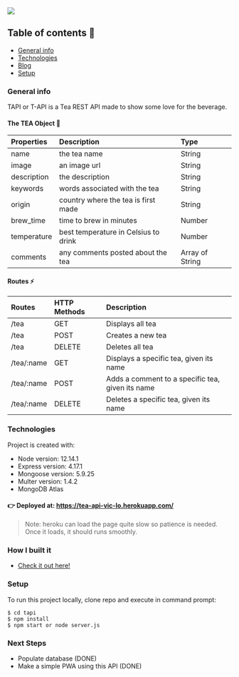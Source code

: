 <img src="https://github.com/victoria-lo/TAPI/blob/master/uploads/tea.gif?raw=true">

## Table of contents 👀
* [General info](#general-info)
* [Technologies](#technologies)
* [Blog](#blog)
* [Setup](#setup)


### General info
TAPI or T-API is a Tea REST API made to show some love for the beverage. 

#### The TEA Object 🍵
| Properties | Description | Type  |
|:----------- |:---------------|:--------|
|name| the tea name | String| 
|image| an image url | String |
|description| the description | String | 
|keywords|words associated with the tea  |String | 
|origin|country where the tea is first made | String| 
|brew_time|time to brew in minutes | Number | 
|temperature|best temperature in Celsius to drink | Number | 
|comments|any comments posted about the tea |Array of String | 

#### Routes ⚡
| Routes | HTTP Methods| Description
|:------- |:---------------|:--------------
| /tea      | GET                  | Displays all tea
| /tea      | POST               | Creates a new tea
| /tea      | DELETE            | Deletes all tea
|/tea/:name| GET     | Displays a specific tea, given its name
|/tea/:name| POST  | Adds a comment to a specific tea, given its name
|/tea/:name| DELETE | Deletes a specific tea, given its name
	
### Technologies
Project is created with:
* Node version: 12.14.1
* Express version: 4.17.1
* Mongoose version: 5.9.25 
* Multer version: 1.4.2 
* MongoDB Atlas

#### 👉 Deployed at: https://tea-api-vic-lo.herokuapp.com/
> Note: heroku can load the page quite slow so patience is needed. Once it loads, it should runs smoothly.

### How I built it
* [Check it out here!](https://hashnode.com/series/lets-build-a-nodejs-rest-api-ckcov1aob00dcfms19o5g2x42)


### Setup
To run this project locally, clone repo and execute in command prompt:

```
$ cd tapi
$ npm install
$ npm start or node server.js
```

### Next Steps
- Populate database (DONE)
- Make a simple PWA using this API (DONE)
	
